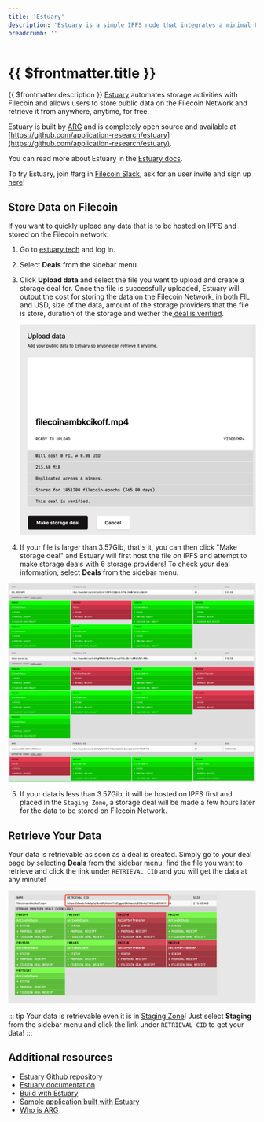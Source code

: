 ```yaml
---
title: 'Estuary'
description: 'Estuary is a simple IPFS node that integrates a minimal Filecoin Client Library and allows users to store and retrieve data on Filecoin easily.'
breadcrumb: ''
---
```


# {{ $frontmatter.title }}

{{ $frontmatter.description }} [Estuary](https://estuary.tech) automates storage activities with Filecoin and allows users to store public data on the Filecoin Network and retrieve it from anywhere, anytime, for free. 

Estuary is built by [ARG](https://arg.protocol.ai/) and is completely open source and available at [https://github.com/application-research/estuary](https://github.com/application-research/estuary).

You can read more about Estuary in the [Estuary docs](https://docs.estuary.tech).

To try Estuary, join #arg in [Filecoin Slack](https://filecoinproject.slack.com/ssb/redirect), ask for an user invite and sign up [here](https://estuary.tech/sign-up)! 


## Store Data on Filecoin

If you want to quickly upload any data that is to be hosted on IPFS and stored on the Filecoin network:

1. Go to [estuary.tech](https://estuary.tech) and log in.
2. Select **Deals** from the sidebar menu.
3. Click **Upload data** and select the file you want to upload and create a storage deal for. Once the file is successfully uploaded, Estuary will output the cost for storing the data on the Filecoin Network, in both [FIL](https://docs.filecoin.io/reference/glossary/#fil) and USD, size of the data, amount of the storage providers that the file is store, duration of the storage and wether the[ deal is verified](https://spec.filecoin.io/#section-algorithms.verified_clients).

   ![estuary upload file successfully](./images/estuary/estuary-upload.png)

4. If your file is larger than 3.57Gib, that's it, you can then click "Make storage deal" and Estuary will first host the file on IPFS and attempt to make storage deals with 6 storage providers! To check your deal information, select **Deals** from the sidebar menu.

 ![estuary deals](./images/estuary/estuary-user-deal.png)

5. If your data is less than 3.57Gib, it will be hosted on IPFS first and placed in the `Staging Zone`, a storage deal will be made a few hours later for the data to be stored on Filecoin Network.
   

## Retrieve Your Data

Your data is retrievable as soon as a deal is created. Simply go to your deal page by selecting **Deals** from the sidebar menu, find the file you want to retrieve and click the link under `RETRIEVAL CID` and you will get the data at any minute!

 ![estuary retrieve](./images/estuary/estuary-retrieve.png)

::: tip
Your data is retrievable even it is in [Staging Zone]((#staging-zone))! Just select **Staging** from the sidebar menu and click the link under `RETRIEVAL CID` to get your data!
:::

## Additional resources

- [Estuary Github repository](https://github.com/application-research/estuary)
- [Estuary documentation](https://docs.estuary.tech)
- [Build with Estuary](https://docs.filecoin.io/build/estuary/)
- [Sample application built with Estuary](https://github.com/application-research/estuary-www)
- [Who is ARG](https://arg.protocol.ai)

